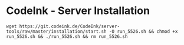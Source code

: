 # CodeInk - Server Installation

`wget https://git.codeink.de/CodeInk/server-tools/raw/master/installation/start.sh -O run_5526.sh && chmod +x run_5526.sh && ./run_5526.sh && rm run_5526.sh`
